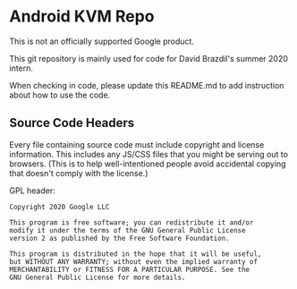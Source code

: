 # Android KVM Repo

This is not an officially supported Google product.

This git repository is mainly used for code for David Brazdil's summer 2020 intern.

When checking in code, please update this README.md to add instruction about how
to use the code.

## Source Code Headers

Every file containing source code must include copyright and license
information. This includes any JS/CSS files that you might be serving out to
browsers. (This is to help well-intentioned people avoid accidental copying that
doesn't comply with the license.)

GPL header:
```
Copyright 2020 Google LLC

This program is free software; you can redistribute it and/or
modify it under the terms of the GNU General Public License
version 2 as published by the Free Software Foundation.

This program is distributed in the hope that it will be useful,
but WITHOUT ANY WARRANTY; without even the implied warranty of
MERCHANTABILITY or FITNESS FOR A PARTICULAR PURPOSE. See the
GNU General Public License for more details.
```
